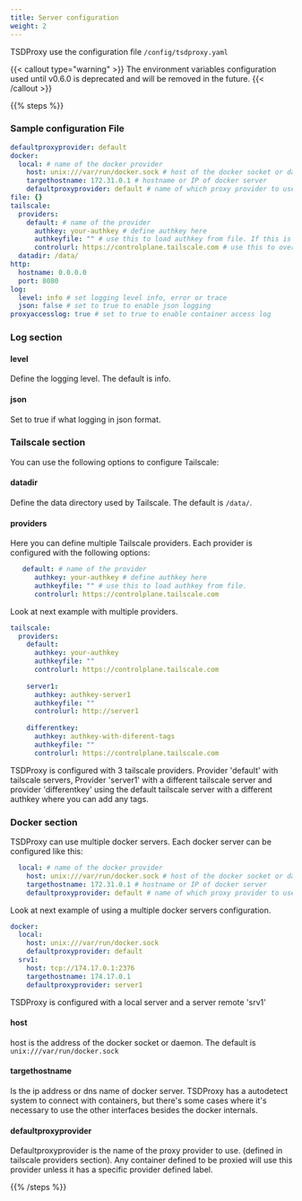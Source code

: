 ```yaml
---
title: Server configuration
weight: 2
---
```



TSDProxy use the configuration file `/config/tsdproxy.yaml`

{{< callout type="warning" >}}
The environment variables configuration used until v0.6.0 is deprecated and
will be removed in the future.
{{< /callout >}}

{{% steps %}}

### Sample configuration File

```yaml  {filename="/config/tsdproxy.yaml"}
defaultproxyprovider: default
docker:
  local: # name of the docker provider
    host: unix:///var/run/docker.sock # host of the docker socket or daemon
    targethostname: 172.31.0.1 # hostname or IP of docker server
    defaultproxyprovider: default # name of which proxy provider to use
file: {}
tailscale:
  providers:
    default: # name of the provider
      authkey: your-authkey # define authkey here
      authkeyfile: "" # use this to load authkey from file. If this is defined, Authkey is ignored
      controlurl: https://controlplane.tailscale.com # use this to override the default control URL
  datadir: /data/
http:
  hostname: 0.0.0.0
  port: 8080
log:
  level: info # set logging level info, error or trace
  json: false # set to true to enable json logging
proxyaccesslog: true # set to true to enable container access log
```

### Log section

#### level

Define the logging level. The default is info.

#### json

Set to true if what logging in json format.

### Tailscale section

You can use the following options to configure Tailscale:

#### datadir

Define the data directory used by Tailscale. The default is `/data/`.

#### providers

Here you can define multiple Tailscale providers. Each provider is configured
with the following options:

```yaml  {filename="/config/tsdproxy.yaml"}
   default: # name of the provider
      authkey: your-authkey # define authkey here
      authkeyfile: "" # use this to load authkey from file.
      controlurl: https://controlplane.tailscale.com 
```

Look at next example with multiple providers.

```yaml  {filename="/config/tsdproxy.yaml"}
tailscale:
  providers:
    default:
      authkey: your-authkey
      authkeyfile: ""
      controlurl: https://controlplane.tailscale.com
 
    server1:
      authkey: authkey-server1
      authkeyfile: ""
      controlurl: http://server1
 
    differentkey:
      authkey: authkey-with-diferent-tags
      authkeyfile: ""
      controlurl: https://controlplane.tailscale.com
```

TSDProxy is configured with 3 tailscale providers. Provider 'default' with tailscale
servers, Provider 'server1' with a different tailscale server and provider 'differentkey'
using the default tailscale server with a different authkey where you can add any
tags.

### Docker section

TSDProxy can use multiple docker servers. Each docker server can be configured
like this:

```yaml  {filename="/config/tsdproxy.yaml"}
  local: # name of the docker provider
    host: unix:///var/run/docker.sock # host of the docker socket or daemon
    targethostname: 172.31.0.1 # hostname or IP of docker server
    defaultproxyprovider: default # name of which proxy provider to use
```

Look at next example of using a multiple docker servers configuration.

```yaml  {filename="/config/tsdproxy.yaml"}
docker:
  local: 
    host: unix:///var/run/docker.sock 
    defaultproxyprovider: default 
  srv1: 
    host: tcp://174.17.0.1:2376
    targethostname: 174.17.0.1
    defaultproxyprovider: server1
```

TSDProxy is configured with a local server and a server remote 'srv1'

#### host

host is the address of the docker socket or daemon. The default is `unix:///var/run/docker.sock`

#### targethostname

Is the ip address or dns name of docker server. TSDProxy has a autodetect system
to connect with containers, but there's some cases where it's necessary to use
the other interfaces besides the docker internals.

#### defaultproxyprovider

Defaultproxyprovider is the name of the proxy provider to use. (defined in tailscale
providers section). Any container defined to be proxied will use this provider
unless it has a specific provider defined label.

{{% /steps %}}
